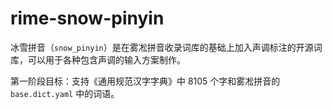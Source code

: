 # rime-snow-pinyin

冰雪拼音（`snow_pinyin`）是在雾凇拼音收录词库的基础上加入声调标注的开源词库，可以用于各种包含声调的输入方案制作。

第一阶段目标：支持《通用规范汉字字典》中 8105 个字和雾凇拼音的 `base.dict.yaml` 中的词语。
